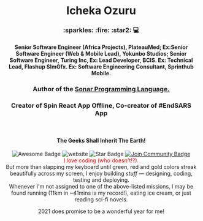 <head>
  <link rel="stylesheet" href="https://stackpath.bootstrapcdn.com/bootstrap/4.5.2/css/bootstrap.min.css" />
 </head>

<h1 align="center">Icheka Ozuru</h1>
<h3 align="center">
  :sparkles: :fire: :star2: 💻
</h3>
<h4 align="center">Senior Software Engineer (Africa Projects), PlateauMed; Ex:Senior Software Engineer (Web & Mobile Lead), Yokunbo Studios; Senior Software Engineer, Turing Inc, Ex: Lead Developer, BCIS. Ex: Technical Lead, Flashup SImGfx. Ex: Software Engineering Consultant, Sprinthub Mobile.
</h4>
<h3 align="center">
  Author of the <a href="https://github.com/Sonar-Programming-Language">Sonar Programming Language.</a>
</h3>
<h3 align="center">
  Creator of Spin React App Offline, Co-creator of #EndSARS App
</h3>
<br />
<h4 align="center">The Geeks Shall Inherit The Earth!</h4>
<div align="center">
<img src="https://cdn.rawgit.com/sindresorhus/awesome/d7305f38d29fed78fa85652e3a63e154dd8e8829/media/badge.svg" alt="Awesome Badge"/>
<a mail-to="rhemafortune@gmail.com"><img src="https://img.shields.io/static/v1?label=&labelColor=505050&message=website&color=%230076D6&style=flat&logo=google-chrome&logoColor=%230076D6" alt="website"/></a>

<img src="https://img.shields.io/static/v1?label=%F0%9F%8C%9F&message=Hi,%20there!&style=flat&color=BC4E99" alt="Star Badge"/>
<a href="https://flashup24.com"><img src="https://img.shields.io/discord/733027681184251937.svg?style=flat&label=Contact%20Me&color=7289DA" alt="Join Community Badge"/></a><br>

<div style="text-align: center; color: red;">I love coding (who doesn't!?).</div>
But more than slapping my keyboard until green, red and gold colors streak beautifully across my screen, I enjoy building <i>stuff</i> &mdash; designing, coding, testing and deploying. <br />
Whenever I'm not assigned to one of the above-listed missions, I may be found running (11km in ~41mins is my record!), eating ice cream, or just reading sci-fi novels.

2021 does promise to be a wonderful year for me!

 
 <!--<a href="https://flashup24.com/icheka"><img src="https://img.shields.io/static/v1?label=&labelColor=505050&message=website&color=%230076D6&style=flat&logo=google-chrome&logoColor=%230076D6" alt="website"/>
  My Portfolio
</a>-->
